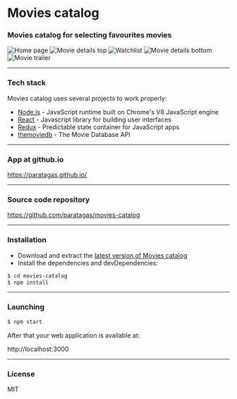 # Movies catalog

### Movies catalog for selecting favourites movies

![Home page](https://i.imgur.com/ey8LLax.png)
![Movie details top](https://i.imgur.com/JkfvccW.png)
![Watchlist](https://i.imgur.com/C2vBsbk.png)
![Movie details bottom](https://i.imgur.com/ZY5mqBO.jpg)
![Movie trailer](https://i.imgur.com/tffYKhn.png)

---

### Tech stack
Movies catalog uses several projects to work properly:

* [Node.js] - JavaScript runtime built on Chrome's V8 JavaScript engine
* [React] - Javascript library for building user interfaces
* [Redux] - Predictable state container for JavaScript apps
* [themoviedb] - The Movie Database API

---

### App at github.io

https://paratagas.github.io/

---

### Source code repository

https://github.com/paratagas/movies-catalog

---

### Installation

* Download and extract the [latest version of Movies catalog](https://github.com/paratagas/movies-catalog)
* Install the dependencies and devDependencies:
```sh
$ cd movies-catalog
$ npm install
```

---

### Launching
```sh
$ npm start
```

After that your web application is available at:

http://localhost:3000

---

### License

MIT

 [Node.js]: <https://nodejs.org/>
 [React]: <https://facebook.github.io/react>
 [Redux]: <https://redux.js.org/>
 [themoviedb]: <https://developers.themoviedb.org/3/>

